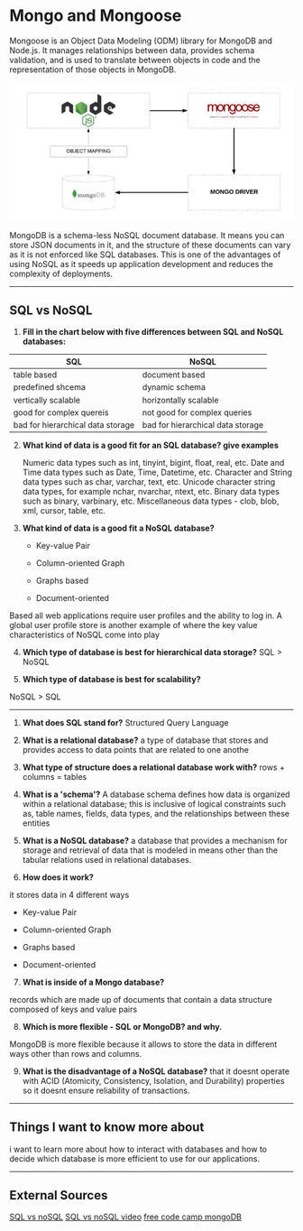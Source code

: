 # Mongo and Mongoose 

Mongoose is an Object Data Modeling (ODM) library for MongoDB and Node.js. It manages relationships between data, provides schema validation, and is used to translate between objects in code and the representation of those objects in MongoDB.

![Object Mapping between Node and MongoDB managed via Mongoose](./assets/mongoose.png)

MongoDB is a schema-less NoSQL document database. It means you can store JSON documents in it, and the structure of these documents can vary as it is not enforced like SQL databases. This is one of the advantages of using NoSQL as it speeds up application development and reduces the complexity of deployments.

***
## SQL vs NoSQL

1. **Fill in the chart below with five differences between SQL and NoSQL databases:**

|SQL                              |NoSQL                            |
|---------------------------------|---------------------------------|
|table based                      |document based                   |
|predefined shcema                |dynamic schema                   |
|vertically scalable              |horizontally scalable            |
|good for complex quereis         |not good for complex queries     |
|bad for hierarchical data storage|bad for hierarchical data storage|

2. **What kind of data is a good fit for an SQL database? give examples**

    Numeric data types such as int, tinyint, bigint, float, real, etc.
    Date and Time data types such as Date, Time, Datetime, etc.
    Character and String data types such as char, varchar, text, etc.
    Unicode character string data types, for example nchar, nvarchar, ntext, etc.
    Binary data types such as binary, varbinary, etc.
    Miscellaneous data types - clob, blob, xml, cursor, table, etc.

3. **What kind of data is a good fit a NoSQL database?**

   * Key-value Pair 

   * Column-oriented Graph 

   * Graphs based 

   * Document-oriented 


Based  all web applications require user profiles and the ability to log in. A global user profile store is another example of where the key value characteristics of NoSQL come into play

4. **Which type of database is best for hierarchical data storage?**
  SQL > NoSQL


5. **Which type of database is best for scalability?**

  NoSQL > SQL

***

1. **What does SQL stand for?**
Structured Query Language

2. **What is a relational database?**
a type of database that stores and provides access to data points that are related to one anothe

3. **What type of structure does a relational database work with?**
 rows + columns = tables

4. **What is a 'schema'?**
A database schema defines how data is organized within a relational database; this is inclusive of logical constraints such as, table names, fields, data types, and the relationships between these entities

5. **What is a NoSQL database?**
 a database that provides a mechanism for storage and retrieval of data that is modeled in means other than the tabular relations used in relational databases.

 6. **How does it work?**

 it stores data in 4 different ways 
   *  Key-value Pair 

   * Column-oriented Graph 

   * Graphs based 

   * Document-oriented 

7. **What is inside of a Mongo database?**

records which are made up of documents that contain a data structure composed of keys and value pairs

8. **Which is more flexible - SQL or MongoDB? and why.**

MongoDB is more flexible because it allows to store the data in different ways other than rows and columns.

9. **What is the disadvantage of a NoSQL database?**
 that it doesnt operate with ACID (Atomicity, Consistency, Isolation, and Durability) properties so it doesnt ensure reliability of transactions.

 ***

  ## Things I want to know more about
  i want to learn more about how to interact with databases and how to decide which database is more efficient to use for our applications.

***

## External Sources 

[SQL vs noSQL](https://www.thegeekstuff.com/2014/01/sql-vs-nosql-db/?utm_source=tuicool)
[SQL vs noSQL video](https://www.youtube.com/watch?v=ZS_kXvOeQ5Y)
[free code camp mongoDB](https://www.freecodecamp.org/news/introduction-to-mongoose-for-mongodb-d2a7aa593c57/)




 



   